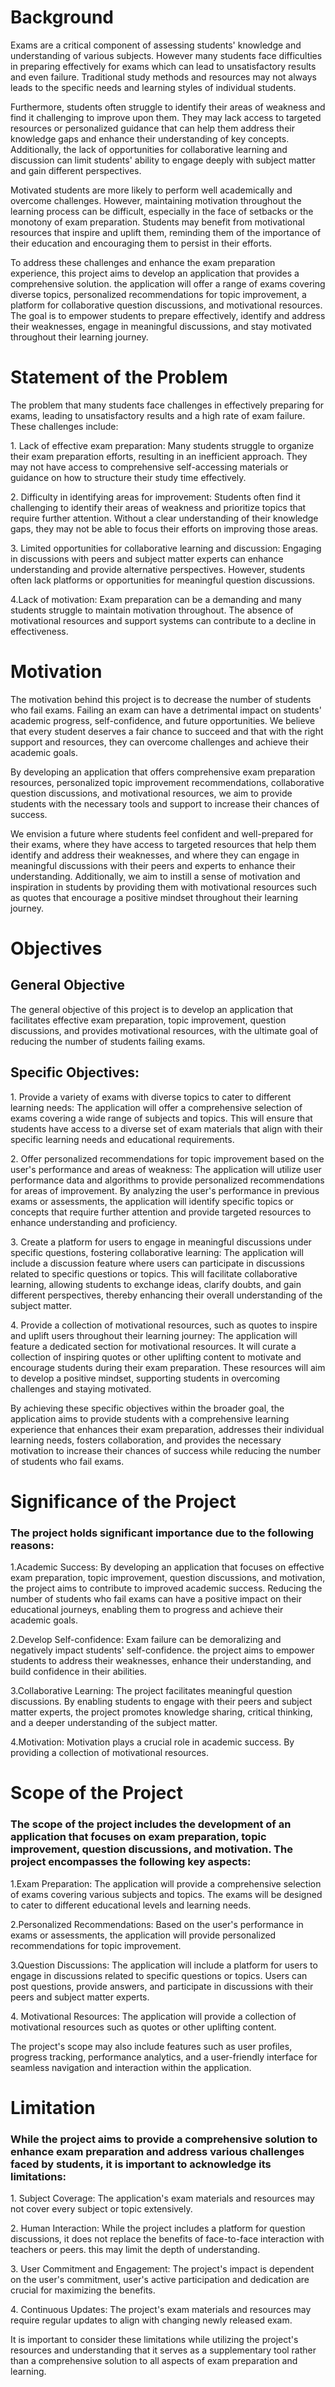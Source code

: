 <h1>Background</h1>

<p>Exams are a critical component of assessing students' knowledge and understanding of various subjects. However many students face difficulties in preparing effectively for exams which can lead to unsatisfactory results and even failure. Traditional study methods and resources may not always leads to the specific needs and learning styles of individual students.</p>

<P>Furthermore, students often struggle to identify their areas of weakness and find it challenging to improve upon them. They may lack access to targeted resources or personalized guidance that can help them address their knowledge gaps and enhance their understanding of key concepts. Additionally, the lack of opportunities for collaborative learning and discussion can limit students' ability to engage deeply with subject matter and gain different perspectives.</P>

<p>Motivated students are more likely to perform well academically and overcome challenges. However, maintaining motivation throughout the learning process can be difficult, especially in the face of setbacks or the monotony of exam preparation. Students may benefit from motivational resources that inspire and uplift them, reminding them of the importance of their education and encouraging them to persist in their efforts.</p>

<p>To address these challenges and enhance the exam preparation experience, this project aims to develop an application that provides a comprehensive solution. the application will offer a range of exams covering diverse topics, personalized recommendations for topic improvement, a platform for collaborative question discussions, and motivational resources. The goal is to empower students to prepare effectively, identify and address their weaknesses, engage in meaningful discussions, and stay motivated throughout their learning journey.</p>

<h1>Statement of the Problem</h1>

<p>The problem that many students face challenges in effectively preparing for exams, leading to unsatisfactory results and a high rate of exam failure. These challenges include:</p>

<p>1. Lack of effective exam preparation: Many students struggle to organize their exam preparation efforts, resulting in an inefficient approach. They may not have access to comprehensive self-accessing materials or guidance on how to structure their study time effectively.</p>

<p>2. Difficulty in identifying areas for improvement: Students often find it challenging to identify their areas of weakness and prioritize topics that require further attention. Without a clear understanding of their knowledge gaps, they may not be able to focus their efforts on improving those areas.</p>

<p>3. Limited opportunities for collaborative learning and discussion: Engaging in discussions with peers and subject matter experts can enhance understanding and provide alternative perspectives. However, students often lack platforms or opportunities for meaningful question discussions.</p>

<p>4.Lack of motivation: Exam preparation can be a demanding and many students struggle to maintain motivation throughout. The absence of motivational resources and support systems can contribute to a decline in effectiveness.</p>

<h1>Motivation</h1>

<p>The motivation behind this project is to decrease the number of students who fail exams. Failing an exam can have a detrimental impact on students' academic progress, self-confidence, and future opportunities. We believe that every student deserves a fair chance to succeed and that with the right support and resources, they can overcome challenges and achieve their academic goals.</p>

<p>By developing an application that offers comprehensive exam preparation resources, personalized topic improvement recommendations, collaborative question discussions, and motivational resources, we aim to provide students with the necessary tools and support to increase their chances of success.</p>

<p>We envision a future where students feel confident and well-prepared for their exams, where they have access to targeted resources that help them identify and address their weaknesses, and where they can engage in meaningful discussions with their peers and experts to enhance their understanding. Additionally, we aim to instill a sense of motivation and inspiration in students by providing them with motivational resources such as quotes  that encourage a positive mindset throughout their learning journey.</p>

<h1>Objectives</h1>

<h2>General Objective</h2>
<p>The general objective of this project is to develop an application that facilitates effective exam preparation, topic improvement, question discussions, and provides motivational resources, with the ultimate goal of reducing the number of students failing exams.</p>

<h2>Specific Objectives:</h2>
<p>1. Provide a variety of exams with diverse topics to cater to different learning needs: The application will offer a comprehensive selection of exams covering a wide range of subjects and topics. This will ensure that students have access to a diverse set of exam materials that align with their specific learning needs and educational requirements.</p>

<p>2. Offer personalized recommendations for topic improvement based on the user's performance and areas of weakness: The application will utilize user performance data and algorithms to provide personalized recommendations for areas of improvement. By analyzing the user's performance in previous exams or assessments, the application will identify specific topics or concepts that require further attention and provide targeted resources to enhance understanding and proficiency.</p>

<p>3. Create a platform for users to engage in meaningful discussions under specific questions, fostering collaborative learning: The application will include a discussion feature where users can participate in discussions related to specific questions or topics. This will facilitate collaborative learning, allowing students to exchange ideas, clarify doubts, and gain different perspectives, thereby enhancing their overall understanding of the subject matter.</p>

<p>4. Provide a collection of motivational resources, such as quotes to inspire and uplift users throughout their learning journey: The application will feature a dedicated section for motivational resources. It will curate a collection of inspiring quotes or other uplifting content to motivate and encourage students during their exam preparation. These resources will aim to develop a positive mindset, supporting students in overcoming challenges and staying motivated.</p>

<p>By achieving these specific objectives within the broader goal, the application aims to provide students with a comprehensive learning experience that enhances their exam preparation, addresses their individual learning needs, fosters collaboration, and provides the necessary motivation to increase their chances of success while reducing the number of students who fail exams.</p>

<h1>Significance of the Project</h2>

<h3>The project holds significant importance due to the following reasons:</h3>

<p>1.Academic Success: By developing an application that focuses on effective exam preparation, topic improvement, question discussions, and motivation, the project aims to contribute to improved academic success. Reducing the number of students who fail exams can have a positive impact on their educational journeys, enabling them to progress and achieve their academic goals.</p>

<p>2.Develop Self-confidence: Exam failure can be demoralizing and negatively impact students' self-confidence.  the project aims to empower students to address their weaknesses, enhance their understanding, and build confidence in their abilities.</p>

<p>3.Collaborative Learning: The project facilitates meaningful question discussions. By enabling students to engage with their peers and subject matter experts, the project promotes knowledge sharing, critical thinking, and a deeper understanding of the subject matter.</p>

<p>4.Motivation: Motivation plays a crucial role in academic success. By providing a collection of motivational resources.</p>

<h1>Scope of the Project</h1>
<h3>The scope of the project includes the development of an application that focuses on exam preparation, topic improvement, question discussions, and motivation. The project encompasses the following key aspects:</h3>

<p>1.Exam Preparation: The application will provide a comprehensive selection of exams covering various subjects and topics. The exams will be designed to cater to different educational levels and learning needs. </p>

<p>2.Personalized Recommendations: Based on the user's performance in exams or assessments, the application will provide personalized recommendations for topic improvement.</p> 

<p>3.Question Discussions: The application will include a platform for users to engage in discussions related to specific questions or topics. Users can post questions, provide answers, and participate in discussions with their peers and subject matter experts.</p>

<p>4. Motivational Resources: The application will provide a collection of motivational resources such as quotes or other uplifting content.</p>

<p>The project's scope may also include features such as user profiles, progress tracking, performance analytics, and a user-friendly interface for seamless navigation and interaction within the application.</p>





<h1>Limitation</h1>

<h3>While the project aims to provide a comprehensive solution to enhance exam preparation and address various challenges faced by students, it is important to acknowledge its limitations:</h3>

<p>1. Subject Coverage: The application's exam materials and resources may not cover every subject or topic extensively.</p>

<p>2. Human Interaction: While the project includes a platform for question discussions, it does not replace the benefits of face-to-face interaction with teachers or peers. this may limit the depth of understanding.</p>

<p>3. User Commitment and Engagement: The project's impact is dependent on the user's commitment, user's active participation and dedication are crucial for maximizing the benefits.</p>

<p>4. Continuous Updates: The project's exam materials and resources may require regular updates to align with changing newly released exam.</p>

<p>It is important to consider these limitations while utilizing the project's resources and understanding that it serves as a supplementary tool rather than a comprehensive solution to all aspects of exam preparation and learning.</p>
